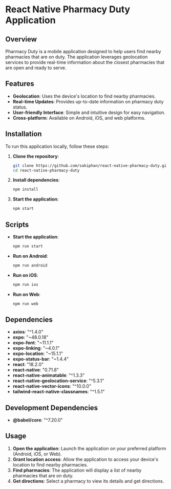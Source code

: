 # React Native Pharmacy Duty Application

## Overview

Pharmacy Duty is a mobile application designed to help users find nearby pharmacies that are on duty. The application leverages geolocation services to provide real-time information about the closest pharmacies that are open and ready to serve.

## Features

- **Geolocation**: Uses the device's location to find nearby pharmacies.
- **Real-time Updates**: Provides up-to-date information on pharmacy duty status.
- **User-friendly Interface**: Simple and intuitive design for easy navigation.
- **Cross-platform**: Available on Android, iOS, and web platforms.

## Installation

To run this application locally, follow these steps:

1. **Clone the repository**:
    ```sh
    git clone https://github.com/sakiphan/react-native-pharmacy-duty.git
    cd react-native-pharmacy-duty
    ```

2. **Install dependencies**:
    ```sh
    npm install
    ```

3. **Start the application**:
    ```sh
    npm start
    ```

## Scripts

- **Start the application**:
    ```sh
    npm run start
    ```
- **Run on Android**:
    ```sh
    npm run android
    ```
- **Run on iOS**:
    ```sh
    npm run ios
    ```
- **Run on Web**:
    ```sh
    npm run web
    ```

## Dependencies

- **axios**: "^1.4.0"
- **expo**: "~48.0.18"
- **expo-font**: "~11.1.1"
- **expo-linking**: "~4.0.1"
- **expo-location**: "~15.1.1"
- **expo-status-bar**: "~1.4.4"
- **react**: "18.2.0"
- **react-native**: "0.71.8"
- **react-native-animatable**: "^1.3.3"
- **react-native-geolocation-service**: "^5.3.1"
- **react-native-vector-icons**: "^10.0.0"
- **tailwind-react-native-classnames**: "^1.5.1"

## Development Dependencies

- **@babel/core**: "^7.20.0"

## Usage

1. **Open the application**: Launch the application on your preferred platform (Android, iOS, or Web).
2. **Grant location access**: Allow the application to access your device's location to find nearby pharmacies.
3. **Find pharmacies**: The application will display a list of nearby pharmacies that are on duty.
4. **Get directions**: Select a pharmacy to view its details and get directions.

